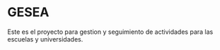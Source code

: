 # GESEA

Este es el proyecto para gestion y seguimiento de actividades para las escuelas y universidades.

